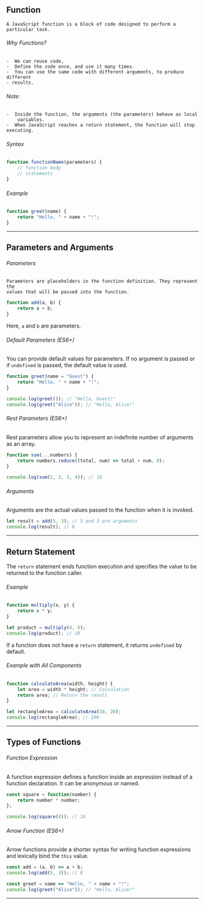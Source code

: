 ## Function 
    A JavaScript function is a block of code designed to perform a particular task.
###### Why Functions?
	-  We can reuse code,
	-  Define the code once, and use it many times.
	-  You can use the same code with different arguments, to produce different 
	- results.
###### Note:
	-  Inside the function, the arguments (the parameters) behave as local 
	    variables.
	-  When JavaScript reaches a return statement, the function will stop executing.
###### Syntax
```javascript
function functionName(parameters) {
    // function body
    // statements
}
```

###### Example
```javascript
function greet(name) {
    return "Hello, " + name + "!";
}
```

---

## Parameters and Arguments

###### Parameters
    Parameters are placeholders in the function definition. They represent the   
    values that will be passed into the function.
```javascript
function add(a, b) {
    return a + b;
}
```
Here, `a` and `b` are parameters.

###### Default Parameters (ES6+)

You can provide default values for parameters. If no argument is passed or if `undefined` is passed, the default value is used.

```javascript
function greet(name = "Guest") {
    return "Hello, " + name + "!";
}

console.log(greet()); // "Hello, Guest!"
console.log(greet("Alice")); // "Hello, Alice!"
```

###### Rest Parameters (ES6+)

Rest parameters allow you to represent an indefinite number of arguments as an array.

```javascript
function sum(...numbers) {
    return numbers.reduce((total, num) => total + num, 0);
}

console.log(sum(1, 2, 3, 4)); // 10
```

###### Arguments
Arguments are the actual values passed to the function when it is invoked.
```javascript
let result = add(5, 3); // 5 and 3 are arguments
console.log(result); // 8
```


---

## Return Statement
The `return` statement ends function execution and specifies the value to be returned to the function caller.

###### Example
```javascript
function multiply(x, y) {
    return x * y;
}

let product = multiply(4, 5);
console.log(product); // 20
```
If a function does not have a `return` statement, it returns `undefined` by default.

###### Example with All Components
```javascript
function calculateArea(width, height) {
    let area = width * height; // Calculation
    return area; // Return the result
}

let rectangleArea = calculateArea(10, 20);
console.log(rectangleArea); // 200
```

---

## Types of Functions

###### Function Expression
A function expression defines a function inside an expression instead of a function declaration. It can be anonymous or named.
```javascript
const square = function(number) {
    return number * number;
};

console.log(square(4)); // 16
```

###### Arrow Function (ES6+)
Arrow functions provide a shorter syntax for writing function expressions and lexically bind the `this` value.
```javascript
const add = (a, b) => a + b;
console.log(add(5, 3)); // 8

const greet = name => "Hello, " + name + "!";
console.log(greet("Alice")); // "Hello, Alice!"
```

---

